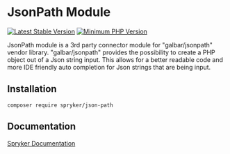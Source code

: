 # JsonPath Module
[![Latest Stable Version](https://poser.pugx.org/spryker/json-path/v/stable.svg)](https://packagist.org/packages/spryker/json-path)
[![Minimum PHP Version](https://img.shields.io/badge/php-%3E%3D%208.3-8892BF.svg)](https://php.net/)

JsonPath module is a 3rd party connector module for "galbar/jsonpath" vendor library.
"galbar/jsonpath" provides the possibility to create a PHP object out of a Json string input.
This allows for a better readable code and more IDE friendly auto completion for Json strings that are being input.

## Installation

```
composer require spryker/json-path
```

## Documentation

[Spryker Documentation](https://docs.spryker.com)

